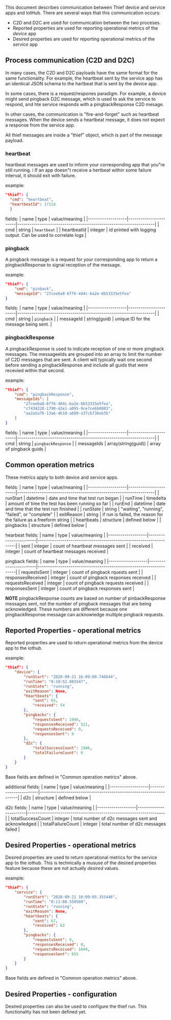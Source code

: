This document describes communication between Thief device and service apps and IotHub.  There are several ways that this communication occurs:

* C2D and D2C are used for communication between the two proceses.  
* Reported properties are used for reporting operational metrics of the _device_ app
* Desired properties are used for reporting operational metrics of the _service_ app


## Process communication (C2D and D2C)
In many cases, the C2D and D2C payloads have the same format for the same functionality.  For example, the heartbeat sent by the service app has an identical JSON schema to the hartbeat that is sent by the device app.

In some cases, there is a request/respones paradigm.  For example, a device might send pingback D2C message, which is used to ask the service to respond, and hte service responds with a pingbackResponse C2D mesage.

In other cases, the communication is "fire-and-forget" such as heartbeat messages.  When the device sends a heartbeat message, it does not expect a response from the service app.

All thief messages are inside a "thief" object, which is part of the message payload.

### heartbeat

heartbeat messages are used to inform your corresponding app that you"re still running.  i
If an app doesn"t receive a hertbeat within some failure interval, it should exit with failure.  

example:
```json
"thief": {
  "cmd": "heartbeat",
  "heartbeatId": 17118
  }
```

fields:
| name              | type                  | value/meaning                                                     |
|-------------------|-----------------------|-------------------------------------------------------------------|
| cmd               | string                | `heartbeat`                                                       |
| heartbeatId       | integer               | id printed with logging output.  Can be used to correlate logs    |

### pingback

A pingback message is a request for your corresponding app to return a pingbackResponse to signal reception of the message.

example:
```json
"thief": {
    "cmd": "pinback",
    "messageId": "27cee6a8-6ff6-484c-ba2e-6b53335e5fea"
}
```

fields:
| name              | type                  | value/meaning                                                     |
|-------------------|-----------------------|-------------------------------------------------------------------|
| cmd               | string                | `pingback`                                                        |
| messageId         | string(guid)          | unique ID for the message being sent.                             |

### pingbackResponse

A pingbackResponse is used to indicate reception of one or more pingback messages.  The messageeIds are grouped into an array to limit the number of C2D messages that are sent.  A client will typically wait one second before sending a pingbackResponse and include all guids that were recevied within that second.  

example:
```json
"thief": {
    "cmd": "pingbackResponse",
    "messageIds": [
        "27cee6a8-6ff6-484c-ba2e-6b53335e5fea", 
        "cf434228-1790-42e1-a095-9ce7ce6b0883", 
        "aa2a5a76-13a6-4b10-a689-a37cb736eb3b"
    ]
}
```

fields:
| name              | type                  | value/meaning                                                     |
|-------------------|-----------------------|-------------------------------------------------------------------|
| cmd               | string                | `pingbackResponse`                                                |
| messageIds        | array(string(guid))   | array of pingback guids                                           |

## Common operation metrics

These metrics apply to both device and service apps.


fields:
| name              | type                  | value/meaning                                                     |
|-------------------|-----------------------|-------------------------------------------------------------------|
| runStart          | datetime              | date and time that test run began                                 |
| runTime           | timedelta             | amount of time the test has been running so far                   |
| runEnd            | datetime              | date and time that the test run finished                          |
| runState          | string                | "waiting", "running", "failed", or "complete"                     |
| exitReason        | string                | if run is failed, the reason for the failure as a freeform string |
| heartbeats        | structure             | defined below                                                     |
| pingbacks         | structure             | defined below                                                     |

hearbeat fields:
| name              | type                  | value/meaning                                                     |
|-------------------|-----------------------|-------------------------------------------------------------------|
| sent              | integer               | count of heartbeat messages sent                                  |
| received          | integer               | count of heartbeat messages received                              |

pingback fields:
| name              | type                  | value/meaning                                                     |
|-------------------|-----------------------|-------------------------------------------------------------------|
| requestsSent      | integer               | count of pingback rquests sent                                    |
| responsesReceived | integer               | count of pingback responses received                              |
| requestsReceived  | integer               | count of pingback requests received                               |
| responsesSent     | integer               | count of pingback responses sent                                  |

**__NOTE__** pingbackResponse counts are based on number of pinbackResponse messages sent, not the number of pingback messages that are being acknowledged.  These numbers are different because one pingbackResponse message can acknowledge multiple pingback requests.


## Reported Properties - operational metrics

Reported properties are used to return operational metrics from the device app to the iothub.

example:

```json
"thief": {
    "device": {
        "runStart": "2020-09-21 16:09:09.746644", 
        "runTime": "0:10:52.883547", 
        "runState": "running", 
        "exitReason": None, 
        "heartbeats": {
            "sent": 65, 
            "received": 54
        }, 
        "pingbacks": {
            "requestsSent": 1946, 
            "responsesReceived": 521, 
            "requestsReceived": 0, 
            "responsesSent": 0
        }, 
        "d2c": {
            "totalSuccessCount": 1946, 
            "totalFailureCount": 0
        }
    }
}
 ```

Base fields are defined in "Common operation metrics" above.

additional fields:
| name              | type                  | value/meaning                                                     |
|-------------------|-----------------------|-------------------------------------------------------------------|
| d2c               | structure             | defined below                                                     |

d2c fields:
| name              | type                  | value/meaning                                                     |
|-------------------|-----------------------|-------------------------------------------------------------------|
| totalSuccessCount | integer               | total number of d2c messages sent and acknowledged                |
| totalFailureCount | integer               | total number of d2c messages failed                               |



## Desired Properties - operational metrics

Desired properties are used to return operational metrics for the service app to the iothub.
This is technically a mususe of the desired properties feature because these are not actually _desired_ values.

example:
```json
"thief": {
    "service": {
        "runStart": "2020-09-21 16:09:05.355446",
        "runTime": "0:11:08.550589",
        "runState": "running",
        "exitReason": None,
        "heartbeats": {
            "sent": 67,
            "received": 62
        },
        "pingbacks": {
            "requestsSent": 0,
            "responsesReceived": 0,
            "requestsReceived": 1844,
            "responsesSent": 655
        }
    }
}
```

Base fields are defined in "Common operation metrics" above.


## Desired Properties - configuration

Desired properties can also be used to configure the thief run.  This functionality has not been defined yet.

